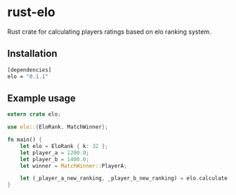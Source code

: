 # rust-elo

Rust crate for calculating players ratings based on elo ranking system.

## Installation

```bash
[dependencies]
elo = "0.1.1"
```

## Example usage

```rust
extern crate elo;

use elo::{EloRank, MatchWinner};

fn main() {
    let elo = EloRank { k: 32 };
    let player_a = 1200.0;
    let player_b = 1400.0;
    let winner = MatchWinner::PlayerA;

    let (_player_a_new_ranking, _player_b_new_ranking) = elo.calculate(player_a, player_b, winner);
}
```
